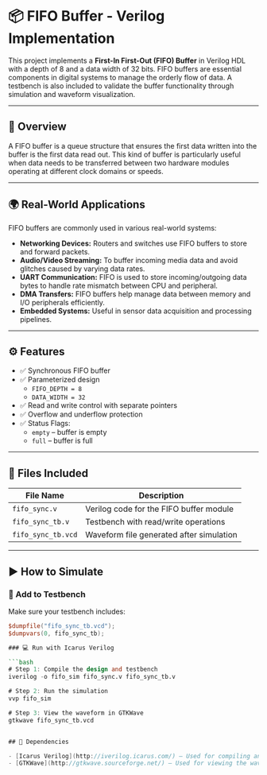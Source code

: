 # 📦 FIFO Buffer - Verilog Implementation

This project implements a **First-In First-Out (FIFO) Buffer** in Verilog HDL with a depth of 8 and a data width of 32 bits. FIFO buffers are essential components in digital systems to manage the orderly flow of data. A testbench is also included to validate the buffer functionality through simulation and waveform visualization.

---

## 🧠 Overview

A FIFO buffer is a queue structure that ensures the first data written into the buffer is the first data read out. This kind of buffer is particularly useful when data needs to be transferred between two hardware modules operating at different clock domains or speeds.

---

## 🌍 Real-World Applications

FIFO buffers are commonly used in various real-world systems:

- **Networking Devices:** Routers and switches use FIFO buffers to store and forward packets.
- **Audio/Video Streaming:** To buffer incoming media data and avoid glitches caused by varying data rates.
- **UART Communication:** FIFO is used to store incoming/outgoing data bytes to handle rate mismatch between CPU and peripheral.
- **DMA Transfers:** FIFO buffers help manage data between memory and I/O peripherals efficiently.
- **Embedded Systems:** Useful in sensor data acquisition and processing pipelines.

---

## ⚙️ Features

- ✅ Synchronous FIFO buffer
- ✅ Parameterized design  
  - `FIFO_DEPTH = 8`  
  - `DATA_WIDTH = 32`
- ✅ Read and write control with separate pointers
- ✅ Overflow and underflow protection
- ✅ Status Flags:
  - `empty` – buffer is empty
  - `full` – buffer is full

---

## 🧪 Files Included

| File Name         | Description                                |
|-------------------|--------------------------------------------|
| `fifo_sync.v`     | Verilog code for the FIFO buffer module    |
| `fifo_sync_tb.v`  | Testbench with read/write operations       |
| `fifo_sync_tb.vcd`| Waveform file generated after simulation   |

---

## ▶️ How to Simulate

### 📌 Add to Testbench

Make sure your testbench includes:

```verilog
$dumpfile("fifo_sync_tb.vcd");
$dumpvars(0, fifo_sync_tb);

### 💻 Run with Icarus Verilog

```bash
# Step 1: Compile the design and testbench
iverilog -o fifo_sim fifo_sync.v fifo_sync_tb.v

# Step 2: Run the simulation
vvp fifo_sim

# Step 3: View the waveform in GTKWave
gtkwave fifo_sync_tb.vcd


## 🧰 Dependencies

- [Icarus Verilog](http://iverilog.icarus.com/) – Used for compiling and running the Verilog simulation.
- [GTKWave](http://gtkwave.sourceforge.net/) – Used for viewing the waveform (`.vcd`) files generated during simulation.
